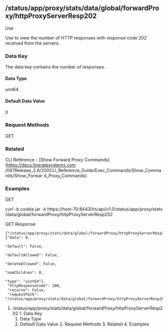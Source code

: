 ## /status/app/proxy/stats/data/global/forwardProxy/httpProxyServerResp202

Use

Use to view the number of HTTP responses with response code 202 received from
the servers.

### Data Key

The data key contains the number of responses.

#### Data Type

uint64

#### Default Data Value

0

### Request Methods

GET

### Related

CLI Reference - [Show Forward Proxy Commands](https://docs.lineratesystems.com
/087Release_2.6/200CLI_Reference_Guide/Exec_Commands/Show_Commands/Show_Forwar
d_Proxy_Commands)

### Examples

GET

curl -b cookie.jar -k https://host-70:8443/lrs/api/v1.0/status/app/proxy/stats
/data/global/forwardProxy/httpProxyServerResp202

GET Response

    
    {"/status/app/proxy/stats/data/global/forwardProxy/httpProxyServerResp202": {"data": 0,
                                                                                  "default": False,
                                                                                  "defaultAllowed": False,
                                                                                  "deleteAllowed": False,
                                                                                  "numChildren": 0,
                                                                                  "type": "uint64"},
     "httpResponseCode": 200,
     "recurse": False,
     "requestPath": "/status/app/proxy/stats/data/global/forwardProxy/httpProxyServerResp202"}
    

  1. /status/app/proxy/stats/data/global/forwardProxy/httpProxyServerResp202
    1. Data Key
      1. Data Type
      2. Default Data Value
    2. Request Methods
    3. Related
    4. Examples

